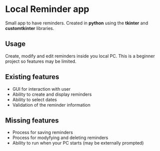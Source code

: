 # Local Reminder app

Small app to have reminders. Created in **python** using the **tkinter** and **customtkinter** libraries.

## Usage

Create, modify and edit reminders inside you local PC. This is a beginner project so features may be limited.

## Existing features

- GUI for interaction with user
- Ability to create and display reminders
- Ability to select dates
- Validation of the reminder information

## Missing features

- Process for saving reminders
- Process for modyfying and deleting reminders
- Ability to run when your PC starts (may be externally prompted)